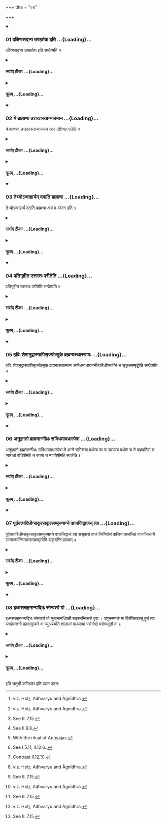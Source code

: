 +++
title = "०४"

+++

<div class="js_include" includetitle="true" newlevelforh1="3" unfilled url="/vedAH_yajuH/taittirIyam/sUtram/ApastambaH/shrautam/vishvAsa-prastutiH/03/04/01_daxiNasadbhya_upahartavA_iti.md">
<details open><summary><h3>01 दक्षिणसद्भ्य उपहर्तवा इति ...{Loading}...</h3></summary>

दक्षिणसद्भ्य उपहर्तवा इति सम्प्रेष्यति १
</details>
</div>
<div class="js_include collapsed" newlevelforh1="4" title="सर्वाष् टीकाः" unfilled url="/vedAH_yajuH/taittirIyam/sUtram/ApastambaH/shrautam/sarvASh_TIkAH/03/04/01_daxiNasadbhya_upahartavA_iti.md">
<details><summary><h4>सर्वाष् टीकाः ...{Loading}...</h4></summary>
<details><summary>थिते</summary>

1. the sacrificer orders “(The Anvāhārya-rice-pap) is to be carried to those sitting towards the south.”
</details>
</details>
</div>
<div class="js_include collapsed" newlevelforh1="4" title="मूलम्" unfilled url="/vedAH_yajuH/taittirIyam/sUtram/ApastambaH/shrautam/mUlam/03/04/01_daxiNasadbhya_upahartavA_iti.md">
<details><summary><h4>मूलम् ...{Loading}...</h4></summary>

दक्षिणसद्भ्य उपहर्तवा इति सम्प्रेष्यति १
</details>
</div>
<div class="js_include" includetitle="true" newlevelforh1="3" unfilled url="/vedAH_yajuH/taittirIyam/sUtram/ApastambaH/shrautam/vishvAsa-prastutiH/03/04/02_ye_brAhmaNA_uttaratastAnyajamAna.md">
<details open><summary><h3>02 ये ब्राह्मणा उत्तरतस्तान्यजमान ...{Loading}...</h3></summary>

ये ब्राह्मणा उत्तरतस्तान्यजमान आह दक्षिणत एतेति २
</details>
</div>
<div class="js_include collapsed" newlevelforh1="4" title="सर्वाष् टीकाः" unfilled url="/vedAH_yajuH/taittirIyam/sUtram/ApastambaH/shrautam/sarvASh_TIkAH/03/04/02_ye_brAhmaNA_uttaratastAnyajamAna.md">
<details><summary><h4>सर्वाष् टीकाः ...{Loading}...</h4></summary>
<details><summary>थिते</summary>

2. To the priests who are situated towards the north,[^1] the sacrificer says, “Come towards the south."  

[^1]: viz. Hotr̥, Adhvaryu and Āgnīdhra.
</details>
</details>
</div>
<div class="js_include collapsed" newlevelforh1="4" title="मूलम्" unfilled url="/vedAH_yajuH/taittirIyam/sUtram/ApastambaH/shrautam/mUlam/03/04/02_ye_brAhmaNA_uttaratastAnyajamAna.md">
<details><summary><h4>मूलम् ...{Loading}...</h4></summary>

ये ब्राह्मणा उत्तरतस्तान्यजमान आह दक्षिणत एतेति २
</details>
</div>
<div class="js_include" includetitle="true" newlevelforh1="3" unfilled url="/vedAH_yajuH/taittirIyam/sUtram/ApastambaH/shrautam/vishvAsa-prastutiH/03/04/03_tebhyo-nvAhAryan_dadAti_brAhmaNA.md">
<details open><summary><h3>03 तेभ्योऽन्वाहार्यन् ददाति ब्राह्मणा ...{Loading}...</h3></summary>

तेभ्योऽन्वाहार्यं ददाति ब्राह्मणा अयं व ओदन इति ३
</details>
</div>
<div class="js_include collapsed" newlevelforh1="4" title="सर्वाष् टीकाः" unfilled url="/vedAH_yajuH/taittirIyam/sUtram/ApastambaH/shrautam/sarvASh_TIkAH/03/04/03_tebhyo-nvAhAryan_dadAti_brAhmaNA.md">
<details><summary><h4>सर्वाष् टीकाः ...{Loading}...</h4></summary>
<details><summary>थिते</summary>

3. To them (the four priests) the sacrificer gives the Anvāhārya (with the words) “O Brāhmaṇas this is your rice.”
</details>
</details>
</div>
<div class="js_include collapsed" newlevelforh1="4" title="मूलम्" unfilled url="/vedAH_yajuH/taittirIyam/sUtram/ApastambaH/shrautam/mUlam/03/04/03_tebhyo-nvAhAryan_dadAti_brAhmaNA.md">
<details><summary><h4>मूलम् ...{Loading}...</h4></summary>

तेभ्योऽन्वाहार्यं ददाति ब्राह्मणा अयं व ओदन इति ३
</details>
</div>
<div class="js_include" includetitle="true" newlevelforh1="3" unfilled url="/vedAH_yajuH/taittirIyam/sUtram/ApastambaH/shrautam/vishvAsa-prastutiH/03/04/04_pratigRhIta_uttarataH_parIteti.md">
<details open><summary><h3>04 प्रतिगृहीत उत्तरतः परीतेति ...{Loading}...</h3></summary>

प्रतिगृहीत उत्तरतः परीतेति सम्प्रेष्यति ४
</details>
</div>
<div class="js_include collapsed" newlevelforh1="4" title="सर्वाष् टीकाः" unfilled url="/vedAH_yajuH/taittirIyam/sUtram/ApastambaH/shrautam/sarvASh_TIkAH/03/04/04_pratigRhIta_uttarataH_parIteti.md">
<details><summary><h4>सर्वाष् टीकाः ...{Loading}...</h4></summary>
<details><summary>थिते</summary>

4. After (it has been) taken (the sacrificer) orders, “Go towards the North.”
</details>
</details>
</div>
<div class="js_include collapsed" newlevelforh1="4" title="मूलम्" unfilled url="/vedAH_yajuH/taittirIyam/sUtram/ApastambaH/shrautam/mUlam/03/04/04_pratigRhIta_uttarataH_parIteti.md">
<details><summary><h4>मूलम् ...{Loading}...</h4></summary>

प्रतिगृहीत उत्तरतः परीतेति सम्प्रेष्यति ४
</details>
</div>
<div class="js_include" includetitle="true" newlevelforh1="3" unfilled url="/vedAH_yajuH/taittirIyam/sUtram/ApastambaH/shrautam/vishvAsa-prastutiH/03/04/05_haviH_sheShAnudvAsyApisRjyolmuke_brahmanprasthAsyAmaH.md">
<details open><summary><h3>05 हविः शेषानुद्वास्यापिसृज्योल्मुके ब्रह्मन्प्रस्थास्यामः ...{Loading}...</h3></summary>

हविः शेषानुद्वास्यापिसृज्योल्मुके ब्रह्मन्प्रस्थास्यामः समिधमाधायाग्नीत्परिधींश्चाग्निं च सृकृत्सम्मृड्ढीति सम्प्रेष्यति ५
</details>
</div>
<div class="js_include collapsed" newlevelforh1="4" title="सर्वाष् टीकाः" unfilled url="/vedAH_yajuH/taittirIyam/sUtram/ApastambaH/shrautam/sarvASh_TIkAH/03/04/05_haviH_sheShAnudvAsyApisRjyolmuke_brahmanprasthAsyAmaH.md">
<details><summary><h4>सर्वाष् टीकाः ...{Loading}...</h4></summary>
<details><summary>थिते</summary>

5. Having taken away the remaining oblation-materials[^1] from the altar,[^2] having thrown back the bruning fire-brands[^3] into the fire the Adhvaryu orders, “O Brahman, we shall proceed;[^4] having put a fuel stick[^5] in the Āhavanīya-fire, O Agnidh, wipe once (each one of) the enclosing sticks and the fire”.[^6]  

[^1]: The second sacrificial bread and the remains of the two sour and sweet types of milk.  

[^2]: See III.7.15.  

[^3]: See II.9.8.  

[^4]: With the ritual of Anūyājas.  

[^5]: See I.5.11; II.12.6..  

[^6]: Contrast II.12.10.  

[^7]: The order given in TB III.3.8.11 is slightly different.
</details>
</details>
</div>
<div class="js_include collapsed" newlevelforh1="4" title="मूलम्" unfilled url="/vedAH_yajuH/taittirIyam/sUtram/ApastambaH/shrautam/mUlam/03/04/05_haviH_sheShAnudvAsyApisRjyolmuke_brahmanprasthAsyAmaH.md">
<details><summary><h4>मूलम् ...{Loading}...</h4></summary>

हविः शेषानुद्वास्यापिसृज्योल्मुके ब्रह्मन्प्रस्थास्यामः समिधमाधायाग्नीत्परिधींश्चाग्निं च सृकृत्सम्मृड्ढीति सम्प्रेष्यति ५
</details>
</div>
<div class="js_include" includetitle="true" newlevelforh1="3" unfilled url="/vedAH_yajuH/taittirIyam/sUtram/ApastambaH/shrautam/vishvAsa-prastutiH/03/04/06_anujnAto_brahmaNAgnIdhraH_samidhamAdadhAtyeShA.md">
<details open><summary><h3>06 अनुज्ञातो ब्रह्मणाग्नीध्रः समिधमादधात्येषा ...{Loading}...</h3></summary>

अनुज्ञातो ब्रह्मणाग्नीध्रः समिधमादधात्येषा ते अग्ने समित्तया वर्धस्व चा च प्यायस्व वर्धतां च ते यज्ञपतिरा च प्यायतां वर्धिषीमहि च वयमा च प्यायिषीमहि स्वाहेति ६
</details>
</div>
<div class="js_include collapsed" newlevelforh1="4" title="सर्वाष् टीकाः" unfilled url="/vedAH_yajuH/taittirIyam/sUtram/ApastambaH/shrautam/sarvASh_TIkAH/03/04/06_anujnAto_brahmaNAgnIdhraH_samidhamAdadhAtyeShA.md">
<details><summary><h4>सर्वाष् टीकाः ...{Loading}...</h4></summary>
<details><summary>थिते</summary>

6. Allowed by the Brahman,[^1] the Āgnidhra puts a fuel-stick (in the Āhavanīya-fire), with eṣā te agne samidh...[^2]  

[^1]: See III.20.8.  

[^2]: Cp. VS 2.14.
</details>
</details>
</div>
<div class="js_include collapsed" newlevelforh1="4" title="मूलम्" unfilled url="/vedAH_yajuH/taittirIyam/sUtram/ApastambaH/shrautam/mUlam/03/04/06_anujnAto_brahmaNAgnIdhraH_samidhamAdadhAtyeShA.md">
<details><summary><h4>मूलम् ...{Loading}...</h4></summary>

अनुज्ञातो ब्रह्मणाग्नीध्रः समिधमादधात्येषा ते अग्ने समित्तया वर्धस्व चा च प्यायस्व वर्धतां च ते यज्ञपतिरा च प्यायतां वर्धिषीमहि च वयमा च प्यायिषीमहि स्वाहेति ६
</details>
</div>
<div class="js_include" includetitle="true" newlevelforh1="3" unfilled url="/vedAH_yajuH/taittirIyam/sUtram/ApastambaH/shrautam/vishvAsa-prastutiH/03/04/07_pUrvavatparidhInsakRtsakRtsammRjyAgne_vAjajidvAjan_tvA.md">
<details open><summary><h3>07 पूर्ववत्परिधीन्सकृत्सकृत्सम्मृज्याग्ने वाजजिद्वाजन् त्वा ...{Loading}...</h3></summary>

पूर्ववत्परिधीन्सकृत्सकृत्सम्मृज्याग्ने वाजजिद्वाजं त्वा ससृवांसं वाजं जिगिवांसं वाजिनं वाजजितं वाजजित्यायै सम्मार्ज्म्यग्निमन्नादमन्नाद्यायेति सकृदग्निं प्राञ्चम् ७
</details>
</div>
<div class="js_include collapsed" newlevelforh1="4" title="सर्वाष् टीकाः" unfilled url="/vedAH_yajuH/taittirIyam/sUtram/ApastambaH/shrautam/sarvASh_TIkAH/03/04/07_pUrvavatparidhInsakRtsakRtsammRjyAgne_vAjajidvAjan_tvA.md">
<details><summary><h4>सर्वाष् टीकाः ...{Loading}...</h4></summary>
<details><summary>थिते</summary>

7. Having once each wiped the enclosing sticks in the same manner as described earlier,[^1] with agne vājajit...[^2] he wipes the eastern fire once.  

[^1]: See II.13.1.  

[^2]: TB III 7617-18
</details>
</details>
</div>
<div class="js_include collapsed" newlevelforh1="4" title="मूलम्" unfilled url="/vedAH_yajuH/taittirIyam/sUtram/ApastambaH/shrautam/mUlam/03/04/07_pUrvavatparidhInsakRtsakRtsammRjyAgne_vAjajidvAjan_tvA.md">
<details><summary><h4>मूलम् ...{Loading}...</h4></summary>

पूर्ववत्परिधीन्सकृत्सकृत्सम्मृज्याग्ने वाजजिद्वाजं त्वा ससृवांसं वाजं जिगिवांसं वाजिनं वाजजितं वाजजित्यायै सम्मार्ज्म्यग्निमन्नादमन्नाद्यायेति सकृदग्निं प्राञ्चम् ७
</details>
</div>
<div class="js_include" includetitle="true" newlevelforh1="3" unfilled url="/vedAH_yajuH/taittirIyam/sUtram/ApastambaH/shrautam/vishvAsa-prastutiH/03/04/08_idhmasannahanAnyadbhiH_saMsparshya_yo.md">
<details open><summary><h3>08 इध्मसन्नहनान्यद्भिः संस्पर्श्य यो ...{Loading}...</h3></summary>

इध्मसन्नहनान्यद्भिः संस्पर्श्य यो भूतानामधिपती रुद्रस्तन्तिचरो वृषा । पशूनस्माकं मा हिंसीरेतदस्तु हुतं तव स्वाहेत्यग्नौ प्रहरत्युत्करे वा न्युअस्यति शालायां बलजायां परोगोष्ठे परोगव्यूतौ वा ८
</details>
</div>
<div class="js_include collapsed" newlevelforh1="4" title="सर्वाष् टीकाः" unfilled url="/vedAH_yajuH/taittirIyam/sUtram/ApastambaH/shrautam/sarvASh_TIkAH/03/04/08_idhmasannahanAnyadbhiH_saMsparshya_yo.md">
<details><summary><h4>सर्वाष् टीकाः ...{Loading}...</h4></summary>
<details><summary>थिते</summary>

8. Having touched the strings used for binding the fuel with water, with yo bhūtānāmadhipatiḥ...[^1] he throws them in the Āhavanīya fire,[^2] or throws them on the rubbish-heap, or somewhere in the fire-hall, or on the heap of grains, or on a place away from the cow-stall, or away from the pasture-land.  

[^1]: TB III.3.2.5.  

[^2]: Cf. TB III.3.2.5.
</details>
</details>
</div>
<div class="js_include collapsed" newlevelforh1="4" title="मूलम्" unfilled url="/vedAH_yajuH/taittirIyam/sUtram/ApastambaH/shrautam/mUlam/03/04/08_idhmasannahanAnyadbhiH_saMsparshya_yo.md">
<details><summary><h4>मूलम् ...{Loading}...</h4></summary>

इध्मसन्नहनान्यद्भिः संस्पर्श्य यो भूतानामधिपती रुद्रस्तन्तिचरो वृषा । पशूनस्माकं मा हिंसीरेतदस्तु हुतं तव स्वाहेत्यग्नौ प्रहरत्युत्करे वा न्युअस्यति शालायां बलजायां परोगोष्ठे परोगव्यूतौ वा ८
</details>
</div>

  
इति चतुर्थी कण्डिका 
इति प्रथम पटलः
